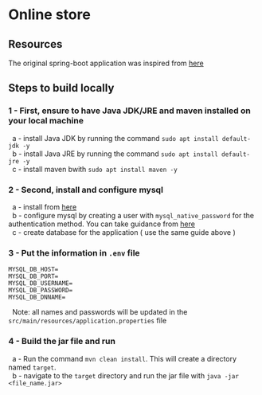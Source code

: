 # Online store

## Resources 
 The original spring-boot application was inspired from [here](https://github.com/springframeworkguru/spring-boot-mysql-example)
## Steps to build locally 
### 1 - First, ensure to have Java JDK/JRE and maven installed on your local machine </br>
&nbsp; a - install Java JDK by running the command `sudo apt install default-jdk -y`</br>
&nbsp; b - install Java JRE by running the command `sudo apt install default-jre -y`</br>
&nbsp; c - install maven bwith `sudo apt install maven -y`</br>
### 2 - Second, install and configure mysql </br>
&nbsp; a - install from [here](https://linuxize.com/post/how-to-install-mysql-on-ubuntu-18-04/) </br>
&nbsp; b - configure mysql by creating a user with `mysql_native_password` for the authentication method. You can take guidance from [here](https://linuxize.com/post/how-to-manage-mysql-databases-and-users-from-the-command-line/#create-a-new-mysql-user-account) </br>
&nbsp; c - create database for the application ( use the same guide above )</br>
### 3 - Put the information in `.env` file
```
MYSQL_DB_HOST=
MYSQL_DB_PORT=
MYSQL_DB_USERNAME=
MYSQL_DB_PASSWORD=
MYSQL_DB_DNNAME=
```
&nbsp; Note: all names and passwords will be updated in the `src/main/resources/application.properties` file </br>
### 4 - Build the jar file and run</br>
&nbsp; a - Run the command `mvn clean install`. This will create a directory named `target`.</br>
&nbsp; b - navigate to the `target` directory and run the jar file with `java -jar <file_name.jar>`</br>

